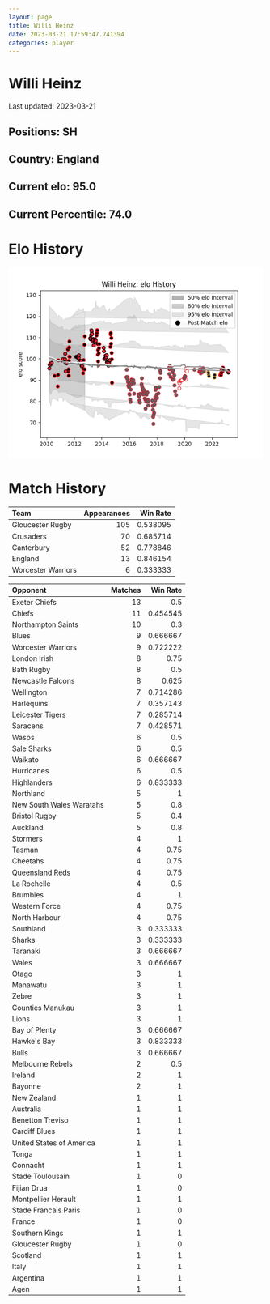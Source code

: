 ```yaml
---  
layout: page  
title: Willi Heinz  
date: 2023-03-21 17:59:47.741394  
categories: player  
---
```

# Willi Heinz


Last updated: 2023-03-21
## Positions: SH

## Country: England

## Current elo: 95.0

## Current Percentile: 74.0

# Elo History


![elo history](history_WilliHeinz.png)
# Match History


| Team               |   Appearances |   Win Rate |
|:-------------------|--------------:|-----------:|
| Gloucester Rugby   |           105 |   0.538095 |
| Crusaders          |            70 |   0.685714 |
| Canterbury         |            52 |   0.778846 |
| England            |            13 |   0.846154 |
| Worcester Warriors |             6 |   0.333333 |

| Opponent                 |   Matches |   Win Rate |
|:-------------------------|----------:|-----------:|
| Exeter Chiefs            |        13 |   0.5      |
| Chiefs                   |        11 |   0.454545 |
| Northampton Saints       |        10 |   0.3      |
| Blues                    |         9 |   0.666667 |
| Worcester Warriors       |         9 |   0.722222 |
| London Irish             |         8 |   0.75     |
| Bath Rugby               |         8 |   0.5      |
| Newcastle Falcons        |         8 |   0.625    |
| Wellington               |         7 |   0.714286 |
| Harlequins               |         7 |   0.357143 |
| Leicester Tigers         |         7 |   0.285714 |
| Saracens                 |         7 |   0.428571 |
| Wasps                    |         6 |   0.5      |
| Sale Sharks              |         6 |   0.5      |
| Waikato                  |         6 |   0.666667 |
| Hurricanes               |         6 |   0.5      |
| Highlanders              |         6 |   0.833333 |
| Northland                |         5 |   1        |
| New South Wales Waratahs |         5 |   0.8      |
| Bristol Rugby            |         5 |   0.4      |
| Auckland                 |         5 |   0.8      |
| Stormers                 |         4 |   1        |
| Tasman                   |         4 |   0.75     |
| Cheetahs                 |         4 |   0.75     |
| Queensland Reds          |         4 |   0.75     |
| La Rochelle              |         4 |   0.5      |
| Brumbies                 |         4 |   1        |
| Western Force            |         4 |   0.75     |
| North Harbour            |         4 |   0.75     |
| Southland                |         3 |   0.333333 |
| Sharks                   |         3 |   0.333333 |
| Taranaki                 |         3 |   0.666667 |
| Wales                    |         3 |   0.666667 |
| Otago                    |         3 |   1        |
| Manawatu                 |         3 |   1        |
| Zebre                    |         3 |   1        |
| Counties Manukau         |         3 |   1        |
| Lions                    |         3 |   1        |
| Bay of Plenty            |         3 |   0.666667 |
| Hawke's Bay              |         3 |   0.833333 |
| Bulls                    |         3 |   0.666667 |
| Melbourne Rebels         |         2 |   0.5      |
| Ireland                  |         2 |   1        |
| Bayonne                  |         2 |   1        |
| New Zealand              |         1 |   1        |
| Australia                |         1 |   1        |
| Benetton Treviso         |         1 |   1        |
| Cardiff Blues            |         1 |   1        |
| United States of America |         1 |   1        |
| Tonga                    |         1 |   1        |
| Connacht                 |         1 |   1        |
| Stade Toulousain         |         1 |   0        |
| Fijian Drua              |         1 |   0        |
| Montpellier Herault      |         1 |   1        |
| Stade Francais Paris     |         1 |   0        |
| France                   |         1 |   0        |
| Southern Kings           |         1 |   1        |
| Gloucester Rugby         |         1 |   0        |
| Scotland                 |         1 |   1        |
| Italy                    |         1 |   1        |
| Argentina                |         1 |   1        |
| Agen                     |         1 |   1        |